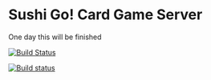 # Sushi Go! Card Game Server

One day this will be finished

[![Build Status](https://travis-ci.org/Zialus/TAPF-card-game-server.svg?branch=master)](https://travis-ci.org/Zialus/TAPF-card-game-server)

[![Build status](https://ci.appveyor.com/api/projects/status/q45wae73vppnv4b1?svg=true)](https://ci.appveyor.com/project/Zialus/tapf-card-game-server)